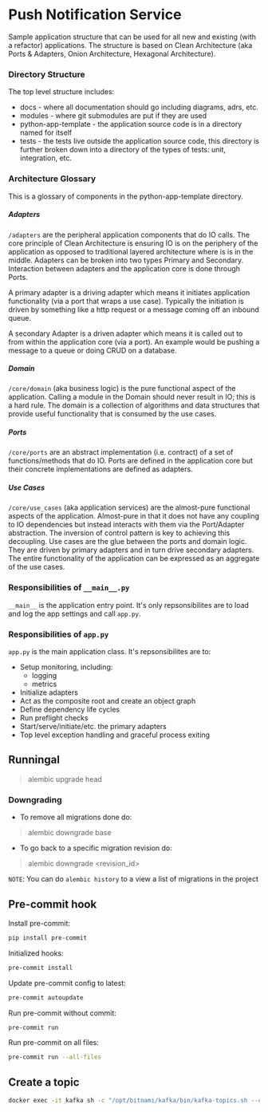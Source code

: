 # Push Notification Service

Sample application structure that can be used
for all new and existing (with a refactor) applications. The structure is based
on Clean Architecture (aka Ports & Adapters, Onion Architecture, Hexagonal
Architecture).

### Directory Structure

The top level structure includes:
* docs - where all documentation should go including diagrams, adrs, etc.
* modules - where git submodules are put if they are used
* python-app-template - the application source code is in a directory named for itself
* tests - the tests live outside the application source code, this directory is
further broken down into a directory of the types of tests: unit, integration, etc.

### Architecture Glossary
This is a glossary of components in the python-app-template directory.

##### Adapters
`/adapters` are the peripheral application
components that do IO calls. The core principle of Clean Architecture is ensuring IO
is on the periphery of the application as opposed to traditional layered architecture
where is is in the middle. Adapters can be broken into two types Primary
and Secondary. Interaction between adapters and the application core is done
through Ports.

A primary adapter is a driving adapter which means it initiates application
functionality (via a port that wraps a use case). Typically the initiation is
driven by something like a http request or a message coming off an inbound queue.

A secondary Adapter is a driven adapter which means it is called out to from within
the application core (via a port). An example would be pushing a message to a queue or doing
CRUD on a database.

##### Domain
`/core/domain` (aka business logic) is the pure functional aspect of the application.
Calling a module in the Domain should never result in IO; this is a hard rule. The
domain is a collection of algorithms and data structures that provide useful
functionality that is consumed by the use cases.

##### Ports
`/core/ports` are an abstract implementation (i.e. contract) of a set of
functions/methods that do IO. Ports are defined in the application core but their
concrete implementations are defined as adapters.


##### Use Cases
`/core/use_cases` (aka application services) are the almost-pure functional aspects
of the application. Almost-pure in that it does not have any coupling to IO
dependencies but instead interacts with them via the Port/Adapter abstraction. The
inversion of control pattern is key to achieving this decoupling.
Use cases are the glue between the ports and domain logic. They are driven
by primary adapters and in turn drive secondary adapters. The entire functionality
of the application can be expressed as an aggregate of the use cases.


### Responsibilities of `__main__.py`

`__main__` is the application entry point. It's only repsonsibilites are to load and log the app settings and call `app.py`.


### Responsibilities of `app.py`

`app.py` is the main application class. It's repsonsibilites are to:
* Setup monitoring, including:
    - logging
    - metrics
* Initialize adapters
* Act as the composite root and create an object graph
* Define dependency life cycles
* Run preflight checks
* Start/serve/initiate/etc. the primary adapters
* Top level exception handling and graceful process exiting



## Runningal

> alembic upgrade head

### Downgrading

- To remove all migrations done do:
> alembic downgrade base

- To go back to a specific migration revision do:
> alembic downgrade <revision_id>

`NOTE`: You can do `alembic history` to a view a list of migrations in the project

## Pre-commit hook

Install pre-commit:

```bash
pip install pre-commit
```

Initialized hooks:

```bash
pre-commit install
```

Update pre-commit config to latest:

```bash
pre-commit autoupdate
```

Run pre-commit without commit:

```bash
pre-commit run
```

Run pre-commit on all files:

```bash
pre-commit run --all-files
```

## Create a topic

```bash
docker exec -it kafka sh -c "/opt/bitnami/kafka/bin/kafka-topics.sh --create --bootstrap-server localhost:9093 --replication-factor 1 --partitions 3 --topic raw-push"
```
